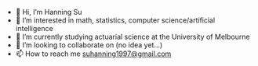 - 👋 Hi, I’m Hanning Su
- 👀 I’m interested in math, statistics, computer science/artificial intelligence
- 🌱 I’m currently studying actuarial science at the University of Melbourne
- 💞️ I’m looking to collaborate on (no idea yet...)
- 📫 How to reach me suhanning1997@gmail.com

<!---
suhanning1997/suhanning1997 is a ✨ special ✨ repository because its `README.md` (this file) appears on your GitHub profile.
You can click the Preview link to take a look at your changes.
--->

